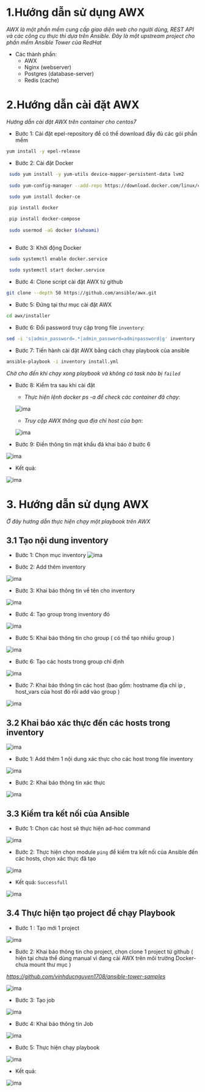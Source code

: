 # 1.Hướng dẫn sử dụng AWX 

*AWX là một phần mềm cung cấp giao diện web cho người dùng, REST API và các công cụ thực thi dựa trên Ansible. Đây là một upstream project cho phần mềm Ansible Tower của RedHat*

- Các thành phần:
	- AWX
	- Nginx (webserver)
	- Postgres (database-server)
    - Redis (cache)
# 2.Hướng dẫn cài đặt AWX

*Hướng dẫn cài đặt AWX trên container cho centos7*

- Bước 1: Cài đặt epel-repository để có thể download đầy đủ các gói phần mềm
```sh
yum install -y epel-release
```

- Bước 2: Cài đặt Docker 
```sh
 sudo yum install -y yum-utils device-mapper-persistent-data lvm2
 
 sudo yum-config-manager --add-repo https://download.docker.com/linux/centos/docker-ce.repo
 
 sudo yum install docker-ce

 pip install docker

 pip install docker-compose
 
 sudo usermod -aG docker $(whoami)
 
```

- Bước 3: Khởi động Docker
```sh
 sudo systemctl enable docker.service
 
 sudo systemctl start docker.service
```


- Bước 4: Clone script cài đặt AWX từ github 
```sh
git clone --depth 50 https://github.com/ansible/awx.git
```

- Bước 5: Đứng tại thư mục cài đặt AWX
```sh
cd awx/installer
```

- Bước 6: Đổi password truy cập trong file `inventory`:
```sh
sed -i 's|admin_password=.*|admin_password=adminpassword|g' inventory
```

- Bước 7: Tiến hành cài đặt AWX bằng cách chạy playbook của ansible 
```sh
ansible-playbook -i inventory install.yml
```

*Chờ cho đến khi chạy xong playbook và không có task nào bị `failed`*

- Bước 8: Kiểm tra sau khi cài đặt

	- *Thực hiện lệnh docker ps -a để check các container đã chạy*:

	![ima](../images/awx-1.png)

	- *Truy cập AWX thông qua địa chỉ host của bạn*: 
	
	![ima](../images/awx-2.png)


- Bước 9: Điền thông tin mật khẩu đã khai báo ở bước 6

![ima](../images/awx-3.png)


- Kết quả: 

![ima](../images/awx-4.png)


# 3. Hướng dẫn sử dụng AWX 


*Ở đây hướng dẫn thực hiện chạy một playbook trên AWX*

## 3.1 Tạo nội dung inventory

- Bước 1: Chọn mục inventory
![ima](../images/awx-5.png)


- Bước 2: Add thêm inventory

![ima](../images/awx-6.png)


- Bước 3: Khai báo thông tin về tên cho inventory

![ima](../images/awx-7.png)

- Bước 4: Tạo group trong inventory đó

![ima](../images/awx-8.png)

- Bước 5: Khai báo thông tin cho group ( có thể tạo nhiều group )

![ima](../images/awx-9.png)


- Bước 6: Tạo các hosts trong group chỉ định

![ima](../images/awx-10.png)


- Bước 7: Khai báo thông tin các host (bao gồm: hostname địa chỉ ip , host_vars của host đó rồi add vào group )

![ima](../images/awx-11.png)


## 3.2 Khai báo xác thực đến các hosts trong inventory


![ima](../images/awx-12.png)

- Bước 1: Add thêm 1 nội dung xác thực cho các host trong  file inventory

![ima](../images/awx-13.png)


- Bước 2: Khai báo thông tin xác thực

![ima](../images/awx-14.png)


## 3.3 Kiểm tra kết nối của Ansible


- Bước 1: Chọn các host sẽ thực hiện ad-hoc command

![ima](../images/awx-15.png)

- Bước 2: Thực hiện chọn module `ping` để kiểm tra kết nối của Ansible đến các hosts, chọn xác thực đã tạo

![ima](../images/awx-16.png)

- Kết quả: `Successfull`

![ima](../images/awx-17.png)



## 3.4 Thực hiện tạo project để chạy Playbook

- Bước 1 : Tạo mới 1 project

![ima](../images/awx-18.png)


- Bước 2: Khai báo thông tin cho project, chọn clone 1 project từ github ( hiện tại chưa thể dùng manual vì đang cài AWX trên môi trường Docker- chưa mount thư mục )

*https://github.com/vinhducnguyen1708/ansible-tower-samples*


![ima](../images/awx-19.png)

- Bước 3: Tạo job 

![ima](../images/awx-20.png)


- Bước 4: Khai báo thông tin Job

![ima](../images/awx-21.png)


- Bước 5: Thực hiện chạy playbook

![ima](../images/awx-22.png)

- Kết quả:

![ima](../images/awx-23.png)